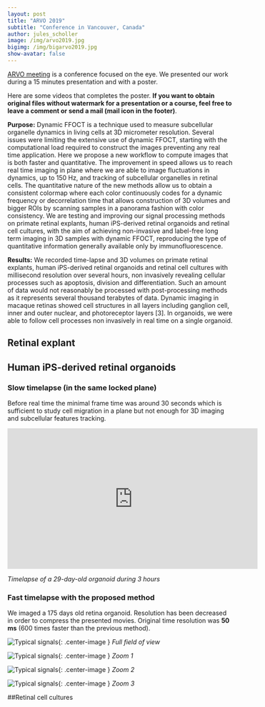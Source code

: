```yaml
---
layout: post
title: "ARVO 2019"
subtitle: "Conference in Vancouver, Canada"
author: jules_scholler
image: /img/arvo2019.jpg
bigimg: /img/bigarvo2019.jpg
show-avatar: false
---
```


[ARVO meeting](https://www.arvo.org/annual-meeting/) is a conference focused on the eye. We presented our work during a 15 minutes presentation and with a poster.

Here are some videos that completes the poster. **If you want to obtain original files without watermark for a presentation or a course, feel free to leave a comment or send a mail (mail icon in the footer)**.

**Purpose:** Dynamic FFOCT is a technique used to measure subcellular organelle dynamics in living cells at 3D micrometer resolution. Several issues were limiting the extensive use of dynamic FFOCT, starting with the computational load required to construct the images preventing any real time application. Here we propose a new workflow to compute images that is both faster and quantitative. The improvement in speed allows us to reach real time imaging in plane where we are able to image fluctuations in dynamics, up to 150 Hz, and tracking of subcellular organelles in retinal cells. The quantitative nature of the new methods allow us to obtain a consistent colormap where each color continuously codes for a dynamic frequency or decorrelation time that allows construction of 3D volumes and bigger ROIs by scanning samples in a panorama fashion with color consistency. We are testing and improving our signal processing methods on primate retinal explants, human iPS-derived retinal organoids and retinal cell cultures, with the aim of achieving non-invasive and label-free long term imaging in 3D samples with dynamic FFOCT, reproducing the type of quantitative information generally available only by immunofluorescence.

**Results:** We recorded time-lapse and 3D volumes on primate retinal explants, human iPS-derived retinal organoids and retinal cell cultures with millisecond resolution over several hours, non invasively revealing cellular processes such as apoptosis, division and differentiation. Such an amount of data would not reasonably be processed with post-processing methods as it represents several thousand terabytes of data. Dynamic imaging in macaque retinas showed cell structures in all layers including ganglion cell, inner and outer nuclear, and photoreceptor layers [3]. In organoids, we were able to follow cell processes non invasively in real time on a single organoid.

## Retinal explant







## Human iPS-derived retinal organoids

### Slow timelapse (in the same locked plane)

Before real time the minimal frame time was around 30 seconds which is sufficient to study cell migration in a plane but not enough for 3D imaging and subcellular features tracking.

<center>
  <iframe width="560" height="315" src="https://www.youtube.com/embed/j3fpfTOdiro" frameborder="0" allow="accelerometer; autoplay; encrypted-media; gyroscope; picture-in-picture" allowfullscreen></iframe>
</center>

*Timelapse of a 29-day-old organoid during 3 hours*

### Fast timelapse with the proposed method

We imaged a 175 days old retina organoid. Resolution has been decreased in order to compress the presented movies. Original time resolution was **50 ms** (600 times faster than the previous method).

![Typical signals](../img/full_real_time.gif){: .center-image }
*Full field of view*

![Typical signals](../img/zoom1.gif){: .center-image }
*Zoom 1*

![Typical signals](../img/zoom2.gif){: .center-image }
*Zoom 2*

![Typical signals](../img/zoom3.gif){: .center-image }
*Zoom 3*

##Retinal cell cultures
